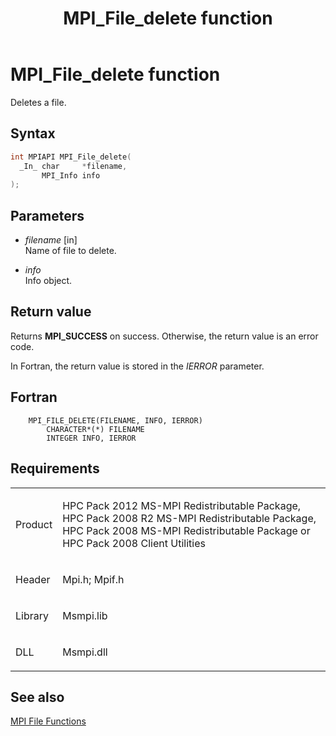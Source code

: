 ﻿---
title: MPI_File_delete function
TOCTitle: MPI_File_delete function
ms:assetid: ecfedbef-e88b-43e7-b48b-11a7ead3f788
ms:mtpsurl: https://msdn.microsoft.com/en-us/library/Dn473307(v=VS.85)
ms:contentKeyID: 59360853
ms.date: 03/28/2018
mtps_version: v=VS.85
f1_keywords:
- MPI_FILE_DELETE
- mpif/MPI_File_delete
- mpi/MPI_FILE_DELETE
dev_langs:
- C++
- C
---

# MPI\_File\_delete function

Deletes a file.

## Syntax

``` c++
int MPIAPI MPI_File_delete(
  _In_ char     *filename,
       MPI_Info info
);
```

## Parameters

  - *filename* \[in\]  
    Name of file to delete.

  - *info*  
    Info object.

## Return value

Returns **MPI\_SUCCESS** on success. Otherwise, the return value is an error code.

In Fortran, the return value is stored in the *IERROR* parameter.

## Fortran

``` FORTRAN
    MPI_FILE_DELETE(FILENAME, INFO, IERROR)
        CHARACTER*(*) FILENAME
        INTEGER INFO, IERROR
```

## Requirements

<table>
<colgroup>
<col  />
<col  />
</colgroup>
<tbody>
<tr class="odd">
<td><p>Product</p></td>
<td><p>HPC Pack 2012 MS-MPI Redistributable Package, HPC Pack 2008 R2 MS-MPI Redistributable Package, HPC Pack 2008 MS-MPI Redistributable Package or HPC Pack 2008 Client Utilities</p></td>
</tr>
<tr class="even">
<td><p>Header</p></td>
<td>Mpi.h;
Mpif.h</td>
</tr>
<tr class="odd">
<td><p>Library</p></td>
<td>Msmpi.lib</td>
</tr>
<tr class="even">
<td><p>DLL</p></td>
<td>Msmpi.dll</td>
</tr>
</tbody>
</table>


## See also

[MPI File Functions](mpi-file-functions.md)

